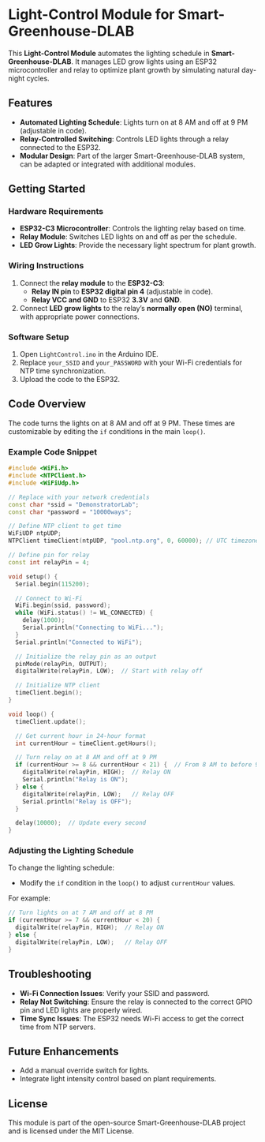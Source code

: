 
# Light-Control Module for Smart-Greenhouse-DLAB

This **Light-Control Module** automates the lighting schedule in **Smart-Greenhouse-DLAB**. It manages LED grow lights using an ESP32 microcontroller and relay to optimize plant growth by simulating natural day-night cycles.

## Features
- **Automated Lighting Schedule**: Lights turn on at 8 AM and off at 9 PM (adjustable in code).
- **Relay-Controlled Switching**: Controls LED lights through a relay connected to the ESP32.
- **Modular Design**: Part of the larger Smart-Greenhouse-DLAB system, can be adapted or integrated with additional modules.

## Getting Started

### Hardware Requirements
- **ESP32-C3 Microcontroller**: Controls the lighting relay based on time.
- **Relay Module**: Switches LED lights on and off as per the schedule.
- **LED Grow Lights**: Provide the necessary light spectrum for plant growth.

### Wiring Instructions
1. Connect the **relay module** to the **ESP32-C3**:
   - **Relay IN pin** to **ESP32 digital pin 4** (adjustable in code).
   - **Relay VCC and GND** to ESP32 **3.3V** and **GND**.
2. Connect **LED grow lights** to the relay’s **normally open (NO)** terminal, with appropriate power connections.

### Software Setup
1. Open `LightControl.ino` in the Arduino IDE.
2. Replace `your_SSID` and `your_PASSWORD` with your Wi-Fi credentials for NTP time synchronization.
3. Upload the code to the ESP32.

## Code Overview

The code turns the lights on at 8 AM and off at 9 PM. These times are customizable by editing the `if` conditions in the main `loop()`.

### Example Code Snippet
```cpp
#include <WiFi.h>
#include <NTPClient.h>
#include <WiFiUdp.h>

// Replace with your network credentials
const char *ssid = "DemonstratorLab";
const char *password = "10000ways";

// Define NTP client to get time
WiFiUDP ntpUDP;
NTPClient timeClient(ntpUDP, "pool.ntp.org", 0, 60000); // UTC timezone, sync every 60 seconds

// Define pin for relay
const int relayPin = 4;

void setup() {
  Serial.begin(115200);

  // Connect to Wi-Fi
  WiFi.begin(ssid, password);
  while (WiFi.status() != WL_CONNECTED) {
    delay(1000);
    Serial.println("Connecting to WiFi...");
  }
  Serial.println("Connected to WiFi");

  // Initialize the relay pin as an output
  pinMode(relayPin, OUTPUT);
  digitalWrite(relayPin, LOW);  // Start with relay off

  // Initialize NTP client
  timeClient.begin();
}

void loop() {
  timeClient.update();

  // Get current hour in 24-hour format
  int currentHour = timeClient.getHours();

  // Turn relay on at 8 AM and off at 9 PM
  if (currentHour >= 8 && currentHour < 21) {  // From 8 AM to before 9 PM
    digitalWrite(relayPin, HIGH);  // Relay ON
    Serial.println("Relay is ON");
  } else {
    digitalWrite(relayPin, LOW);   // Relay OFF
    Serial.println("Relay is OFF");
  }

  delay(10000);  // Update every second
}
```

### Adjusting the Lighting Schedule
To change the lighting schedule:
- Modify the `if` condition in the `loop()` to adjust `currentHour` values.

For example:
```cpp
// Turn lights on at 7 AM and off at 8 PM
if (currentHour >= 7 && currentHour < 20) {
  digitalWrite(relayPin, HIGH);  // Relay ON
} else {
  digitalWrite(relayPin, LOW);   // Relay OFF
}
```

## Troubleshooting
- **Wi-Fi Connection Issues**: Verify your SSID and password.
- **Relay Not Switching**: Ensure the relay is connected to the correct GPIO pin and LED lights are properly wired.
- **Time Sync Issues**: The ESP32 needs Wi-Fi access to get the correct time from NTP servers.

## Future Enhancements
- Add a manual override switch for lights.
- Integrate light intensity control based on plant requirements.

## License
This module is part of the open-source Smart-Greenhouse-DLAB project and is licensed under the MIT License.
